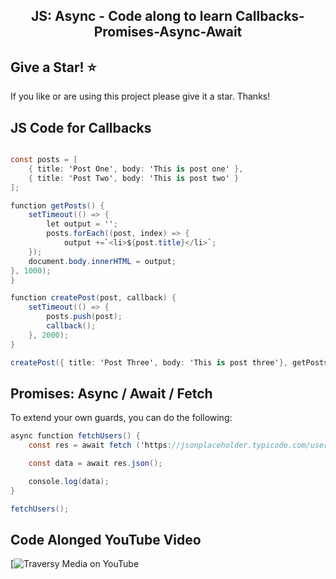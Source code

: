 <h2 align="center">
  JS: Async - Code along to learn Callbacks-Promises-Async-Await <br/>
</h2>


## Give a Star! :star:

If you like or are using this project please give it a star. Thanks!

## JS Code for Callbacks 

```c#

const posts = [
    { title: 'Post One', body: 'This is post one' },
    { title: 'Post Two', body: 'This is post two' }
];

function getPosts() {
    setTimeout(() => {
        let output = '';
        posts.forEach((post, index) => {
            output +=`<li>${post.title}</li>`;
    });
    document.body.innerHTML = output;
}, 1000);
}

function createPost(post, callback) {
    setTimeout(() => {
        posts.push(post);
        callback();
    }, 2000);
}

createPost({ title: 'Post Three', body: 'This is post three'}, getPosts);

```


## Promises: Async / Await / Fetch

To extend your own guards, you can do the following:

```c#
async function fetchUsers() {
    const res = await fetch ('https://jsonplaceholder.typicode.com/users')

    const data = await res.json();

    console.log(data);
}

fetchUsers();

```

## Code Alonged YouTube Video

[![Traversy Media on YouTube](https://youtu.be/PoRJizFvM7s?si=cDF9iqnl1PNj6z7o "Async JS Crash Course - Callbacks, Promises, Async Await")

